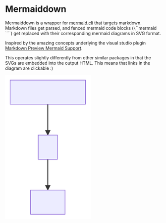 # Mermaiddown
Mermaiddown is a wrapper for [mermaid.cli] that targets markdown. Markdown files get parsed, and fenced mermaid code blocks
(`\`\`\`mermaid \`\`\``) get replaced with their corresponding mermaid diagrams in SVG format.

Inspired by the amazing concepts underlying the visual studio plugin [Markdown Preview Mermaid Support].

This operates slightly differently from other similar packages in that the SVGs are embedded into the output
HTML. This means that links in the diagram are clickable :)

[Example Diagram]: assets/example.svg

![Example Diagram]

[mermaid.cli]: https://npm.com/package/mermaid.cli
[Markdown Preview Mermaid Support]: https://marketplace.visualstudio.com/items?itemName=bierner.markdown-mermaid
